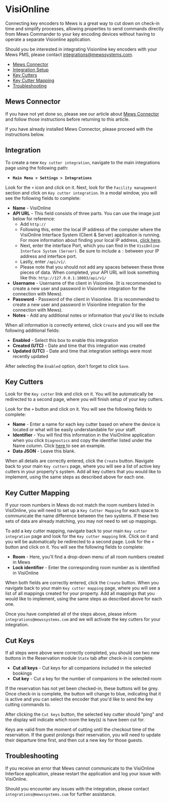 # VisiOnline

Connecting key encoders to Mews is a great way to cut down on check-in time and simplify processes, allowing properties to send commands directly from Mews Commander to your key encoding devices without having to operate a separate Visionline application.

Should you be interested in integrating Visionline key encoders with your Mews PMS, please contact integrations@mewssystems.com.

* [Mews Connector](visionline.md#mews-connector)
* [Integration Setup](visionline.md#integration-setup)
* [Key Cutters](visionline.md#key-cutters)
* [Key Cutter Mapping](visionline.md#key-cutter-mapping)
* [Troubleshooting](visionline.md#troubleshooting)

## Mews Connector

If you have not yet done so, please see our article about [Mews Connector](https://mews-systems.gitbooks.io/commander-guide/content/settings/integrations/create-an-integration/facility-management/mews-connector.html) and follow those instructions before returning to this article.

If you have already installed Mews Connector, please proceed with the instructions below.

## Integration

To create a new `Key cutter integration`, navigate to the main integrations page using the following path:

* **`Main Menu > Settings > Integrations`**

Look for the `+` icon and click on it. Next, look for the `Facility management` section and click on `Key cutter integration`. In a modal window, you will see the following fields to complete:

* **Name** - VisiOnline
* **API URL** - This field consists of three parts. You can use the image just below for reference:
  * Add `http://`
  * Following this, enter the local IP address of the computer where the VisiOnline Interface System \(Client & Server\) application is running. For more information about finding your local IP address, [click here](https://support.microsoft.com/en-us/help/15291/windows-find-pc-ip-address). 
  * Next, enter the interface Port, which you can find in the `VisiOnline Interface System (Server)`. Be sure to include a `:` between your IP address and interface port.
  * Lastly, enter `/api/v1/`.
  * Please note that you should not add any spaces between these three pieces of data. When completed, your API URL will look something like this: `http://127.0.0.1:10003/api/v1/`
* **Username** - Username of the client in Visionline. \(It is recommended to create a new user and password in Visionline integration for the connection with Mews\).
* **Password** - Password of the client in Visionline. \(It is recommended to create a new user and password in Visionline integration for the connection with Mews\).
* **Notes** - Add any additional notes or information that you'd like to include

When all information is correctly entered, click `Create` and you will see the following additional fields:

* **Enabled** - Select this box to enable this integration
* **Created \(UTC\)** - Date and time that this integration was created
* **Updated \(UTC\)** - Date and time that integration settings were most recently updated

After selecting the `Enabled` option, don't forget to click `Save`.

## Key Cutters

Look for the `Key cutter` link and click on it. You will be automatically be redirected to a second page, where you will finish setup of your key cutters.

Look for the `+` button and click on it. You will see the following fields to complete:

* **Name** - Enter a name for each key cutter based on where the device is located or what will be easily understandable for your staff.
* **Identifier** -  You will find this information in the VisiOnline application when you click `Diagnostics` and copy the identifier listed under the Name column. Click [here ](https://raw.githubusercontent.com/MewsSystems/gitbook-commander-guide/master/.gitbook/assets/visionline1.png)to see an example. 
* **Data JSON** - Leave this blank.

When all details are correctly entered, click the `Create` button. Navigate back to your main `Key cutters` page, where you will see a list of active key cutters in your property's system. Add all key cutters that you would like to implement, using the same steps as described above for each one.

## Key Cutter Mapping

If your room numbers in Mews do not match the room numbers listed in VisiOnline, you will need to set up a `Key Cutter Mapping` for each space to communicate the name difference between the two systems. If these two sets of data are already matching, you may not need to set up mappings.

To add a key cutter mapping, navigate back to your main `Key cutter integration` page and look for the `Key cutter mapping` link. Click on it and you will be automatically be redirected to a second page. Look for the `+` button and click on it. You will see the following fields to complete:

* **Room** - Here, you'll find a drop-down menu of all room numbers created in Mews
* **Lock identifier** - Enter the corresponding room number as is identified in VisiOnline

When both fields are correctly entered, click the `Create` button. When you navigate back to your main `Key cutter mapping` page, where you will see a list of all mappings created for your property. Add all mappings that you would like to implement, using the same steps as described above for each one.

Once you have completed all of the steps above, please inform `integrations@mewssystems.com` and we will activate the key cutters for your integration.

## Cut Keys

If all steps were above were correctly completed, you should see two new buttons in the Reservation module `State` tab after check-in is complete:

* **Cut all keys** - Cut keys for all companions included in the selected bookings
* **Cut key** - Cut a key for the number of companions in the selected room

If the reservation has not yet been checked-in, these buttons will be grey. Once check-in is complete, the button will change to blue, indicating that it is active and you can select the encoder that you'd like to send the key cutting commands to.

After clicking the `Cut keys` button, the selected key cutter should "ping" and the display will indicate which room the key\(s\) is have been cut for.

Keys are valid from the moment of cutting until the checkout time of the reservation. If the guest prolongs their reservation, you will need to update their departure time first, and then cut a new key for those guests.

## Troubleshooting

If you receive an error that Mews cannot communicate to the VisiOnline Interface application, please restart the application and log your issue with VisiOnline.

Should you encounter any issues with the integration, please contact `integrations@mewssystems.com` for further assistance.

